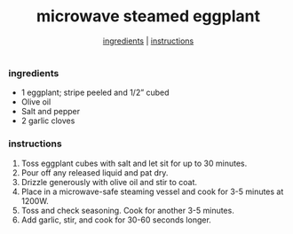 <h1 align="center">microwave steamed eggplant</h1>

<div align="center">
  <a href="#ingredients">ingredients</a> | 
  <a href="#instructions">instructions</a>
</div>
<br>

### ingredients
- 1 eggplant; stripe peeled and 1/2” cubed  
- Olive oil  
- Salt and pepper  
- 2 garlic cloves  

### instructions
1. Toss eggplant cubes with salt and let sit for up to 30 minutes.  
2. Pour off any released liquid and pat dry.  
3. Drizzle generously with olive oil and stir to coat.  
4. Place in a microwave-safe steaming vessel and cook for 3-5 minutes at 1200W.  
5. Toss and check seasoning. Cook for another 3-5 minutes.  
6. Add garlic, stir, and cook for 30-60 seconds longer.  
